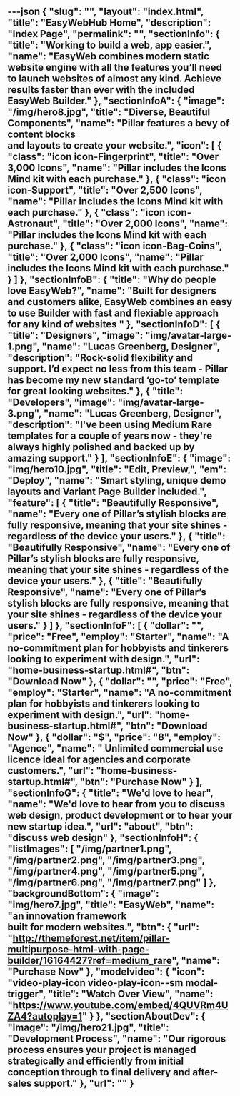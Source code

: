 ---json
{
    "slug": "",
    "layout": "index.html",
    "title": "EasyWebHub Home",
    "description": "Index Page",
    "permalink": "",
    "sectionInfo": {
        "title": "Working to build a web, app easier.",
        "name": "EasyWeb combines  modern static website engine with all the features you’ll need to launch websites of almost any kind. Achieve results faster than ever with the included EasyWeb Builder."
    },
    "sectionInfoA": {
        "image": "/img/hero8.jpg",
        "title": "Diverse, Beautiful Components",
        "name": "Pillar features a bevy of content blocks <br/> and layouts to create your website.",
        "icon": [
            {
                "class": "icon icon-Fingerprint",
                "title": "Over 3,000 Icons",
                "name": "Pillar includes the Icons Mind kit with each purchase."
            },
            {
                "class": "icon icon-Support",
                "title": "Over 2,500 Icons",
                "name": "Pillar includes the Icons Mind kit with each purchase."
            },
            {
                "class": "icon icon-Astronaut",
                "title": "Over 2,000 Icons",
                "name": "Pillar includes the Icons Mind kit with each purchase."
            },
            {
                "class": "icon icon-Bag-Coins",
                "title": "Over 2,000 Icons",
                "name": "Pillar includes the Icons Mind kit with each purchase."
            }
        ]
    },
    "sectionInfoB": {
        "title": "Why do people love EasyWeb?",
        "name": "Built for designers and customers alike, EasyWeb combines an easy to use Builder with fast and flexiable approach for any kind of websites "
    },
    "sectionInfoD": [
        {
            "title": "Designers",
            "image": "img/avatar-large-1.png",
            "name": "Lucas Greenberg, Designer",
            "description": "Rock-solid flexibility and support. I’d expect no less from this team - Pillar has become my new standard ‘go-to’ template for great looking websites."
        },
        {
            "title": "Developers",
            "image": "img/avatar-large-3.png",
            "name": "Lucas Greenberg, Designer",
            "description": "I've been using Medium Rare templates for a couple of years now - they're always highly polished and backed up by amazing support."
        }
    ],
    "sectionInfoE": {
        "image": "img/hero10.jpg",
        "title": "Edit, Preview,",
        "em": "Deploy",
        "name": "Smart styling, unique demo layouts and Variant Page Builder included.",
        "feature": [
            {
                "title": "Beautifully Responsive",
                "name": "Every one of Pillar’s stylish blocks are fully responsive, meaning that your site shines - regardless of the device your users."
            },
            {
                "title": "Beautifully Responsive",
                "name": "Every one of Pillar’s stylish blocks are fully responsive, meaning that your site shines - regardless of the device your users."
            },
            {
                "title": "Beautifully Responsive",
                "name": "Every one of Pillar’s stylish blocks are fully responsive, meaning that your site shines - regardless of the device your users."
            }
        ]
    },
    "sectionInfoF": [
        {
            "dollar": "",
            "price": "Free",
            "employ": "Starter",
            "name": "A no-commitment plan for hobbyists and tinkerers looking to experiment with design.",
            "url": "home-business-startup.html#",
            "btn": "Download Now"
        },
        {
            "dollar": "",
            "price": "Free",
            "employ": "Starter",
            "name": "A no-commitment plan for hobbyists and tinkerers looking to experiment with design.",
            "url": "home-business-startup.html#",
            "btn": "Download Now"
        },
        {
            "dollar": "$",
            "price": "8",
            "employ": "Agence",
            "name": " Unlimited commercial use licence ideal for agencies and corporate customers.",
            "url": "home-business-startup.html#",
            "btn": "Purchase Now"
        }
    ],
    "sectionInfoG": {
        "title": "We'd love to hear",
        "name": "We'd love to hear from you to discuss web design, product development or to hear your new startup idea.",
        "url": "about",
        "btn": "discuss web design"
    },
    "sectionInfoH": {
        "listImages": [
            "/img/partner1.png",
            "/img/partner2.png",
            "/img/partner3.png",
            "/img/partner4.png",
            "/img/partner5.png",
            "/img/partner6.png",
            "/img/partner7.png"
        ]
    },
    "backgroundBottom": {
        "image": "img/hero7.jpg",
        "title": "EasyWeb",
        "name": "an innovation framework <br/> built for modern websites.",
        "btn": {
            "url": "http://themeforest.net/item/pillar-multipurpose-html-with-page-builder/16164427?ref=medium_rare",
            "name": "Purchase Now"
        },
        "modelvideo": {
            "icon": "video-play-icon video-play-icon--sm modal-trigger",
            "title": "Watch Over View",
            "name": "https://www.youtube.com/embed/4QUVRm4UZA4?autoplay=1"
        }
    },
    "sectionAboutDev": {
        "image": "/img/hero21.jpg",
        "title": "Development Process",
        "name": "Our rigorous process ensures your project is managed strategically and efficiently from initial conception through to final delivery and after-sales support."
    },
    "url": ""
}
---
